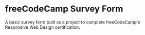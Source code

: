 # freeCodeCamp Survey Form
A basic survey form built as a project to complete freeCodeCamp's Responsive Web Design certification.
